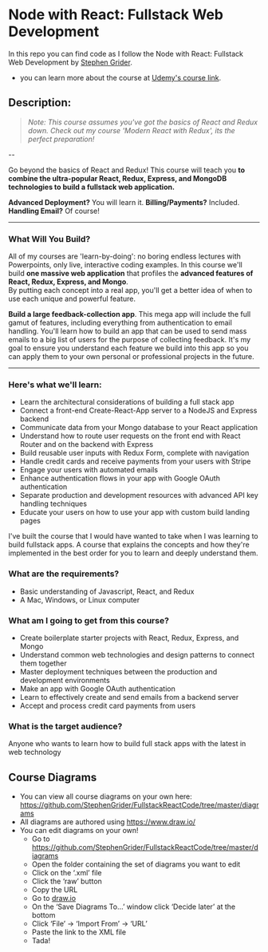 # Node with React: Fullstack Web Development

In this repo you can find code as I follow the Node with React: Fullstack Web Development by [Stephen Grider][Stephen Grider].

- you can learn more about the course at [Udemy's course link][udemy link].

## Description:

> _Note: This course assumes you've got the basics of React and Redux down.  Check out my course 'Modern React with Redux', its the perfect preparation!_

--

Go beyond the basics of React and Redux!  This course will teach you **to combine the ultra-popular React, Redux, Express, and MongoDB technologies to build a fullstack web application.**


**Advanced Deployment?** You will learn it.  **Billing/Payments?** Included.  **Handling Email?** Of course!

------------------------------

### What Will You Build?

All of my courses are 'learn-by-doing': no boring endless lectures with Powerpoints, only live,
 interactive coding examples.  In this course we'll build **one massive web 
 application** that profiles the **advanced features of 
 React, Redux, Express, and Mongo**.  
 By putting each concept into a real app, you'll get a better idea of when to use 
 each unique and powerful feature.

**Build a large feedback-collection app**. This mega app will include the full gamut of features, including everything from authentication to email handling.  You'll learn how to build an app that can be used to send mass emails to a big list of users for the purpose of collecting feedback.  It's my goal to ensure you understand each feature we build into this app so you can apply them to your own personal or professional projects in the future.

------------------------------

### Here's what we'll learn:

- Learn the architectural considerations of building a full stack app
- Connect a front-end Create-React-App server to a NodeJS and Express backend
- Communicate data from your Mongo database to your React application
- Understand how to route user requests on the front end with React Router and on the backend with Express
- Build reusable user inputs with Redux Form, complete with navigation
- Handle credit cards and receive payments from your users with Stripe
- Engage your users with automated emails
- Enhance authentication flows in your app with Google OAuth authentication
- Separate production and development resources with advanced API key handling techniques
- Educate your users on how to use your app with custom build landing pages

I've built the course that I would have wanted to take when I was learning to build fullstack apps. A course that explains the concepts and how they're implemented in the best order for you to learn and deeply understand them.

### What are the requirements?

- Basic understanding of Javascript, React, and Redux
-  A Mac, Windows, or Linux computer

### What am I going to get from this course?

- Create boilerplate starter projects with React, Redux, Express, and Mongo
- Understand common web technologies and design patterns to connect them together
- Master deployment techniques between the production and development environments
- Make an app with Google OAuth authentication
- Learn to effectively create and send emails from a backend server
- Accept and process credit card payments from users

### What is the target audience?

Anyone who wants to learn how to build full stack apps with the latest in web technology

## Course Diagrams

- You can view all course diagrams on your own here: https://github.com/StephenGrider/FullstackReactCode/tree/master/diagrams
- All diagrams are authored using https://www.draw.io/
- You can edit diagrams on your own!
    - Go to https://github.com/StephenGrider/FullstackReactCode/tree/master/diagrams
    - Open the folder containing the set of diagrams you want to edit
    - Click on the ‘.xml’ file
    - Click the ‘raw’ button
    - Copy the URL
    - Go to [draw.io][draw.io]
    - On the ‘Save Diagrams To…’ window click ‘Decide later’ at the bottom
    - Click ‘File’ -> ‘Import From’ -> ‘URL’
    - Paste the link to the XML file
    - Tada!


[//]: # (These are reference links used in the body of this note and get stripped out when the markdown processor does its job. There is no need to format nicely because it shouldn't be seen. Thanks SO - http://stackoverflow.com/questions/4823468/store-comments-in-markdown-syntax)

   [Stephen Grider]: <https://www.udemy.com/user/sgslo/>
   [udemy link]: <https://www.udemy.com/node-with-react-fullstack-web-development/>
   [draw.io]: <https://www.draw.io/>